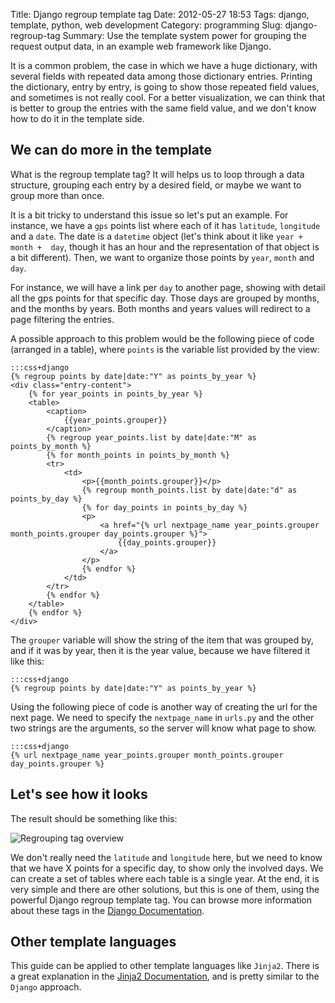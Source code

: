 Title: Django regroup template tag
Date: 2012-05-27 18:53
Tags: django, template, python, web development
Category: programming
Slug: django-regroup-tag
Summary: Use the template system power for grouping the request output data, in an example web framework like Django.

It is a common problem, the case in which we have a huge dictionary, with several fields with repeated data among those dictionary entries. Printing the dictionary, entry by entry, is going to show those repeated field values, and sometimes is not really cool. For a better visualization, we can think that is better to group the entries with the same field value, and we don't know how to do it in the template side.

## We can do more in the template

What is the regroup template tag? It will helps us to loop through a data structure, grouping each entry by a desired field, or maybe we want to group more than once.

It is a bit tricky to understand this issue so let's put an example. For instance, we have a `gps` points list where each of it has `latitude`, `longitude` and a `date`. The date is a `datetime` object (let's think about it like `year + month +  day`, though it has an hour and the representation of that object is a bit different). Then, we want to organize those points by `year`, `month` and `day`.

For instance, we will have a link per `day` to another page, showing with detail all the gps points for that specific day. Those days are grouped by months, and the months by years. Both months and years values will redirect to a page filtering the entries.

A possible approach to this problem would be the following piece of code (arranged in a table), where `points` is the variable list provided by the view:

    :::css+django
    {% regroup points by date|date:"Y" as points_by_year %}
    <div class="entry-content">
        {% for year_points in points_by_year %}
        <table>
            <caption>
                {{year_points.grouper}}
            </caption>
            {% regroup year_points.list by date|date:"M" as points_by_month %}
            {% for month_points in points_by_month %}
            <tr>
                <td>
                    <p>{{month_points.grouper}}</p>
                    {% regroup month_points.list by date|date:"d" as points_by_day %}
                    {% for day_points in points_by_day %}
                    <p>
                        <a href="{% url nextpage_name year_points.grouper month_points.grouper day_points.grouper %}">
                            {{day_points.grouper}}
                        </a>
                    </p>
                    {% endfor %}
                </td>
            </tr>
            {% endfor %}
        </table>
        {% endfor %}
    </div>

The `grouper` variable will show the string of the item that was grouped by, and if it was by year, then it is the year value, because we have filtered it like this:

    :::css+django
    {% regroup points by date|date:"Y" as points_by_year %}

Using the following piece of code is another way of creating the url for the next page. We need to specify the `nextpage_name` in `urls.py` and the other two strings are the arguments, so the server will know what page to show.

    :::css+django
    {% url nextpage_name year_points.grouper month_points.grouper day_points.grouper %}

## Let's see how it looks

The result should be something like this:

![Regrouping tag overview](http://i.imgur.com/fILp6.png)

We don't really need the `latitude` and `longitude` here, but we need to know that we have X points for a specific day, to show only the involved days. We can create a set of tables where each table is a single year. At the end, it is very simple and there are other solutions, but this is one of them, using the powerful Django regroup template tag. You can browse more information about these tags in the [Django Documentation](https://docs.djangoproject.com/en/dev/ref/templates/builtins/?from=olddocs).

## Other template languages

This guide can be applied to other template languages like `Jinja2`. There is a great explanation in the [Jinja2 Documentation](http://jinja.pocoo.org/docs/templates/#groupby), and is pretty similar to the `Django` approach.